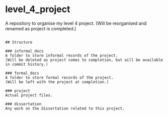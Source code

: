 # level_4_project

A repository to organise my level 4 project.
(Will be reorganised and renamed as project is completed.)

```

## Structure

### informal_docs
A folder to store informal records of the project.
(Will be deleted as project comes to completion, but will be available in commit history.)

### formal_docs
A folder to store formal records of the project.
(Will be left with the project at completion.)

### project
Actual project files.

### dissertation
Any work on the dissertation related to this project.